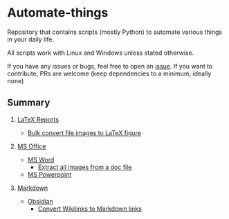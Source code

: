 # Automate-things

Repository that contains scripts (mostly Python) to automate various things in your daily life.

All scripts work with Linux and Windows unless stated otherwise.

If you have any issues or bugs, feel free to open an [issue](https://github.com/Azrood/Automate-things/issues). If you want to contribute, PRs are welcome (keep dependencies to a minimum, ideally none)
## Summary
1. [LaTeX Reports](latex%20report/)
    * [Bulk convert file images to LaTeX figure](latex%20report/screen2figure)

2. [MS Office](MS%20Office/)
   * [MS Word](MS%20Word/)
      * [Extract all images from a doc file](MS%20Office/MS%20Word/Extract_images) 
   * [MS Powerpoint](MS%20Powerpoint)

3. [Markdown](markdown/)
   * [Obsidian](markdown/obsidian/)
      * [Convert Wikilinks to Markdown links](markdown/obsidian/wikilinks2markdown/)
